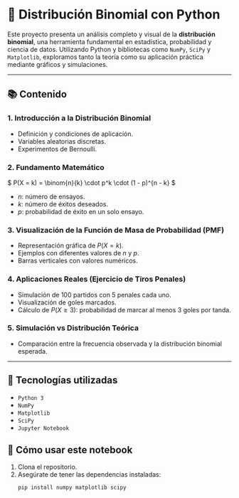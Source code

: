 # 🎲 Distribución Binomial con Python

Este proyecto presenta un análisis completo y visual de la **distribución binomial**, una herramienta fundamental en estadística, probabilidad y ciencia de datos. Utilizando Python y bibliotecas como `NumPy`, `SciPy` y `Matplotlib`, exploramos tanto la teoría como su aplicación práctica mediante gráficos y simulaciones.

---

## 📚 Contenido

### 1. Introducción a la Distribución Binomial
- Definición y condiciones de aplicación.
- Variables aleatorias discretas.
- Experimentos de Bernoulli.

### 2. Fundamento Matemático
$
P(X = k) = \binom{n}{k} \cdot p^k \cdot (1 - p)^{n - k}
$
- $n$: número de ensayos.
- $k$: número de éxitos deseados.
- $p$: probabilidad de éxito en un solo ensayo.

### 3. Visualización de la Función de Masa de Probabilidad (PMF)
- Representación gráfica de $P(X = k)$.
- Ejemplos con diferentes valores de $n$ y $p$.
- Barras verticales con valores numéricos.

### 4. Aplicaciones Reales (Ejercicio de Tiros Penales)
- Simulación de 100 partidos con 5 penales cada uno.
- Visualización de goles marcados.
- Cálculo de $P(X \geq 3)$: probabilidad de marcar al menos 3 goles por tanda.

### 5. Simulación vs Distribución Teórica
- Comparación entre la frecuencia observada y la distribución binomial esperada.

---

## 🧰 Tecnologías utilizadas

- `Python 3`
- `NumPy`
- `Matplotlib`
- `SciPy`
- `Jupyter Notebook`

## 📌 Cómo usar este notebook

1. Clona el repositorio.
2. Asegúrate de tener las dependencias instaladas:
   ```bash
   pip install numpy matplotlib scipy
